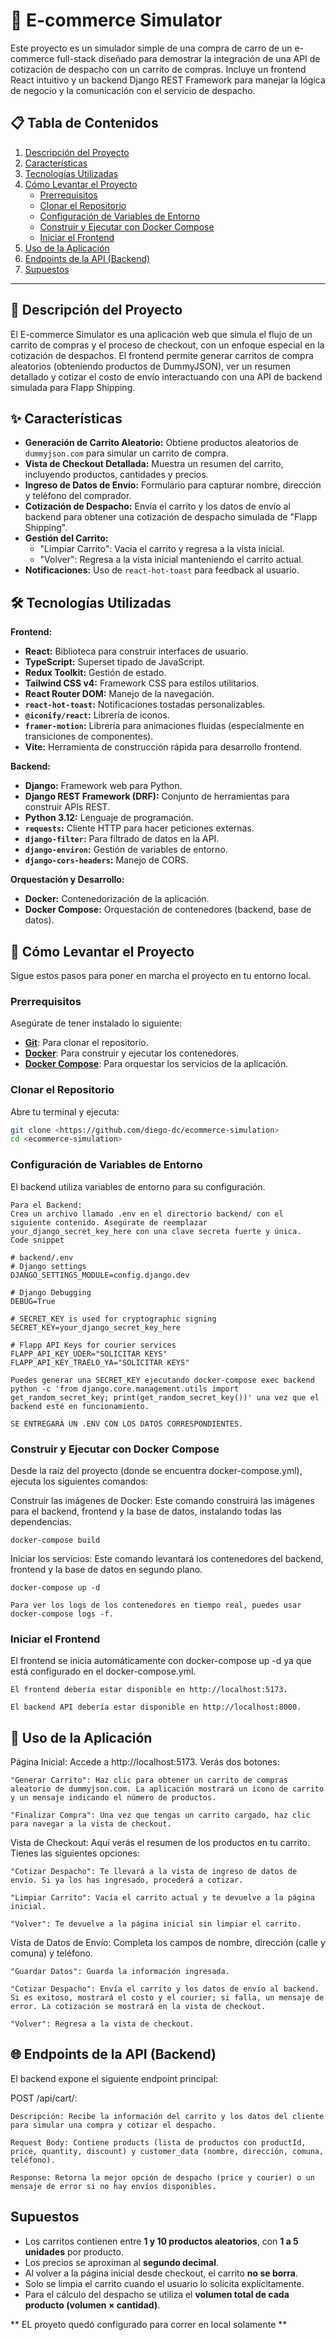 # 🚀 E-commerce Simulator

Este proyecto es un simulador simple de una compra de carro de un e-commerce full-stack diseñado para demostrar la integración de una API de cotización de despacho con un carrito de compras. Incluye un frontend React intuitivo y un backend Django REST Framework para manejar la lógica de negocio y la comunicación con el servicio de despacho.

## 📋 Tabla de Contenidos

1.  [Descripción del Proyecto](#-descripción-del-proyecto)
2.  [Características](#-características)
3.  [Tecnologías Utilizadas](#-tecnologías-utilizadas)
4.  [Cómo Levantar el Proyecto](#-cómo-levantar-el-proyecto)
    - [Prerrequisitos](#prerrequisitos)
    - [Clonar el Repositorio](#clonar-el-repositorio)
    - [Configuración de Variables de Entorno](#configuración-de-variables-de-entorno)
    - [Construir y Ejecutar con Docker Compose](#construir-y-ejecutar-con-docker-compose)
    - [Iniciar el Frontend](#iniciar-el-frontend)
5.  [Uso de la Aplicación](#-uso-de-la-aplicación)
6.  [Endpoints de la API (Backend)](#-endpoints-de-la-api-backend)
7.  [Supuestos](#-supuestos)

---

## 📝 Descripción del Proyecto

El E-commerce Simulator es una aplicación web que simula el flujo de un carrito de compras y el proceso de checkout, con un enfoque especial en la cotización de despachos. El frontend permite generar carritos de compra aleatorios (obteniendo productos de DummyJSON), ver un resumen detallado y cotizar el costo de envío interactuando con una API de backend simulada para Flapp Shipping.

## ✨ Características

- **Generación de Carrito Aleatorio:** Obtiene productos aleatorios de `dummyjson.com` para simular un carrito de compra.
- **Vista de Checkout Detallada:** Muestra un resumen del carrito, incluyendo productos, cantidades y precios.
- **Ingreso de Datos de Envío:** Formulario para capturar nombre, dirección y teléfono del comprador.
- **Cotización de Despacho:** Envía el carrito y los datos de envío al backend para obtener una cotización de despacho simulada de "Flapp Shipping".
- **Gestión del Carrito:**
  - "Limpiar Carrito": Vacía el carrito y regresa a la vista inicial.
  - "Volver": Regresa a la vista inicial manteniendo el carrito actual.
- **Notificaciones:** Uso de `react-hot-toast` para feedback al usuario.

## 🛠️ Tecnologías Utilizadas

**Frontend:**

- **React:** Biblioteca para construir interfaces de usuario.
- **TypeScript:** Superset tipado de JavaScript.
- **Redux Toolkit:** Gestión de estado.
- **Tailwind CSS v4:** Framework CSS para estilos utilitarios.
- **React Router DOM:** Manejo de la navegación.
- **`react-hot-toast`:** Notificaciones tostadas personalizables.
- **`@iconify/react`:** Librería de iconos.
- **`framer-motion`:** Librería para animaciones fluidas (especialmente en transiciones de componentes).
- **Vite:** Herramienta de construcción rápida para desarrollo frontend.

**Backend:**

- **Django:** Framework web para Python.
- **Django REST Framework (DRF):** Conjunto de herramientas para construir APIs REST.
- **Python 3.12:** Lenguaje de programación.
- **`requests`:** Cliente HTTP para hacer peticiones externas.
- **`django-filter`:** Para filtrado de datos en la API.
- **`django-environ`:** Gestión de variables de entorno.
- **`django-cors-headers`:** Manejo de CORS.

**Orquestación y Desarrollo:**

- **Docker:** Contenedorización de la aplicación.
- **Docker Compose:** Orquestación de contenedores (backend, base de datos).

## 🚀 Cómo Levantar el Proyecto

Sigue estos pasos para poner en marcha el proyecto en tu entorno local.

### Prerrequisitos

Asegúrate de tener instalado lo siguiente:

- [**Git**](https://git-scm.com/): Para clonar el repositorio.
- [**Docker**](https://www.docker.com/get-started/): Para construir y ejecutar los contenedores.
- [**Docker Compose**](https://docs.docker.com/compose/install/): Para orquestar los servicios de la aplicación.

### Clonar el Repositorio

Abre tu terminal y ejecuta:

```bash
git clone <https://github.com/diego-dc/ecommerce-simulation>
cd <ecommerce-simulation>
```

### Configuración de Variables de Entorno

El backend utiliza variables de entorno para su configuración.

    Para el Backend:
    Crea un archivo llamado .env en el directorio backend/ con el siguiente contenido. Asegúrate de reemplazar your_django_secret_key_here con una clave secreta fuerte y única.
    Code snippet

    # backend/.env
    # Django settings
    DJANGO_SETTINGS_MODULE=config.django.dev

    # Django Debugging
    DEBUG=True

    # SECRET_KEY is used for cryptographic signing
    SECRET_KEY=your_django_secret_key_here

    # Flapp API Keys for courier services
    FLAPP_API_KEY_UDER="SOLICITAR KEYS"
    FLAPP_API_KEY_TRAELO_YA="SOLICITAR KEYS"

    Puedes generar una SECRET_KEY ejecutando docker-compose exec backend python -c 'from django.core.management.utils import get_random_secret_key; print(get_random_secret_key())' una vez que el backend esté en funcionamiento.

    SE ENTREGARÁ UN .ENV CON LOS DATOS CORRESPONDIENTES.

### Construir y Ejecutar con Docker Compose

Desde la raíz del proyecto (donde se encuentra docker-compose.yml), ejecuta los siguientes comandos:

Construir las imágenes de Docker:
Este comando construirá las imágenes para el backend, frontend y la base de datos, instalando todas las dependencias.

    docker-compose build

Iniciar los servicios:
Este comando levantará los contenedores del backend, frontend y la base de datos en segundo plano.

    docker-compose up -d

    Para ver los logs de los contenedores en tiempo real, puedes usar docker-compose logs -f.

### Iniciar el Frontend

El frontend se inicia automáticamente con docker-compose up -d ya que está configurado en el docker-compose.yml.

    El frontend debería estar disponible en http://localhost:5173.

    El backend API debería estar disponible en http://localhost:8000.

## 🧭 Uso de la Aplicación

Página Inicial: Accede a http://localhost:5173. Verás dos botones:

    "Generar Carrito": Haz clic para obtener un carrito de compras aleatorio de dummyjson.com. La aplicación mostrará un icono de carrito y un mensaje indicando el número de productos.

    "Finalizar Compra": Una vez que tengas un carrito cargado, haz clic para navegar a la vista de checkout.

Vista de Checkout: Aquí verás el resumen de los productos en tu carrito. Tienes las siguientes opciones:

    "Cotizar Despacho": Te llevará a la vista de ingreso de datos de envío. Si ya los has ingresado, procederá a cotizar.

    "Limpiar Carrito": Vacía el carrito actual y te devuelve a la página inicial.

    "Volver": Te devuelve a la página inicial sin limpiar el carrito.

Vista de Datos de Envío: Completa los campos de nombre, dirección (calle y comuna) y teléfono.

    "Guardar Datos": Guarda la información ingresada.

    "Cotizar Despacho": Envía el carrito y los datos de envío al backend. Si es exitoso, mostrará el costo y el courier; si falla, un mensaje de error. La cotización se mostrará en la vista de checkout.

    "Volver": Regresa a la vista de checkout.

## 🌐 Endpoints de la API (Backend)

El backend expone el siguiente endpoint principal:

POST /api/cart/:

    Descripción: Recibe la información del carrito y los datos del cliente para simular una compra y cotizar el despacho.

    Request Body: Contiene products (lista de productos con productId, price, quantity, discount) y customer_data (nombre, dirección, comuna, teléfono).

    Response: Retorna la mejor opción de despacho (price y courier) o un mensaje de error si no hay envíos disponibles.

## Supuestos

- Los carritos contienen entre **1 y 10 productos aleatorios**, con **1 a 5 unidades** por producto.
- Los precios se aproximan al **segundo decimal**.
- Al volver a la página inicial desde checkout, el carrito **no se borra**.
- Solo se limpia el carrito cuando el usuario lo solicita explícitamente.
- Para el cálculo del despacho se utiliza el **volumen total de cada producto (volumen × cantidad)**.

** EL proyeto quedó configurado para correr en local solamente **
